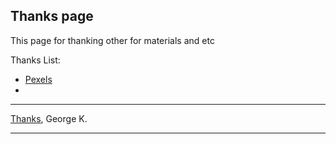 ## Thanks page

This page for thanking other for materials and etc

Thanks List:
* [Pexels](https://www.pexels.com/)
* 


---
[Thanks](../../../../notes/Thanks_page.md),
George K.

---